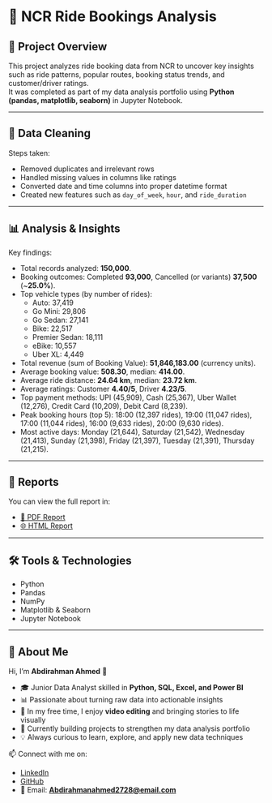 # 🚖 NCR Ride Bookings Analysis

## 📌 Project Overview
This project analyzes ride booking data from NCR to uncover key insights such as ride patterns, popular routes, booking status trends, and customer/driver ratings.  
It was completed as part of my data analysis portfolio using **Python (pandas, matplotlib, seaborn)** in Jupyter Notebook.  

---

## 🧹 Data Cleaning
Steps taken:
- Removed duplicates and irrelevant rows  
- Handled missing values in columns like ratings  
- Converted date and time columns into proper datetime format  
- Created new features such as `day_of_week`, `hour`, and `ride_duration`  

---

## 📊 Analysis & Insights
Key findings:
- Total records analyzed: **150,000**.
- Booking outcomes: Completed **93,000**, Cancelled (or variants) **37,500** (~**25.0%**).
- Top vehicle types (by number of rides):
  - Auto: 37,419
  - Go Mini: 29,806
  - Go Sedan: 27,141
  - Bike: 22,517
  - Premier Sedan: 18,111
  - eBike: 10,557
  - Uber XL: 4,449
- Total revenue (sum of Booking Value): **51,846,183.00** (currency units).  
- Average booking value: **508.30**, median: **414.00**.  
- Average ride distance: **24.64 km**, median: **23.72 km**.  
- Average ratings: Customer **4.40/5**, Driver **4.23/5**.
- Top payment methods: UPI (45,909), Cash (25,367), Uber Wallet (12,276), Credit Card (10,209), Debit Card (8,239).
- Peak booking hours (top 5): 18:00 (12,397 rides), 19:00 (11,047 rides), 17:00 (11,044 rides), 16:00 (9,633 rides), 20:00 (9,630 rides).
- Most active days: Monday (21,644), Saturday (21,542), Wednesday (21,413), Sunday (21,398), Friday (21,397), Tuesday (21,391), Thursday (21,215).

---

## 📑 Reports
You can view the full report in:  
- [📄 PDF Report](reports/NCR_Ride_Bookings_Analysis.pdf)    
- [🌐 HTML Report](reports/NCR_Ride_Bookings_Analysis.html)  

---

## 🛠️ Tools & Technologies
- Python  
- Pandas  
- NumPy  
- Matplotlib & Seaborn  
- Jupyter Notebook  

---

## 🙋 About Me
Hi, I’m **Abdirahman Ahmed** 👋  

- 🎓 Junior Data Analyst skilled in **Python, SQL, Excel, and Power BI**  
- 📊 Passionate about turning raw data into actionable insights  
- 🎥 In my free time, I enjoy **video editing** and bringing stories to life visually  
- 🌱 Currently building projects to strengthen my data analysis portfolio  
- 💡 Always curious to learn, explore, and apply new data techniques  

📫 Connect with me on:  
- [LinkedIn](https://www.linkedin.com/in/abdirahman-ahmed-b7841a343)  
- [GitHub](https://github.com/Abdirahman312)  
- 📧 Email: **Abdirahmanahmed2728@email.com**
